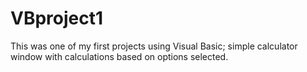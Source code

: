 # VBproject1
This was one of my first projects using Visual Basic; simple calculator window with calculations based on options selected.
